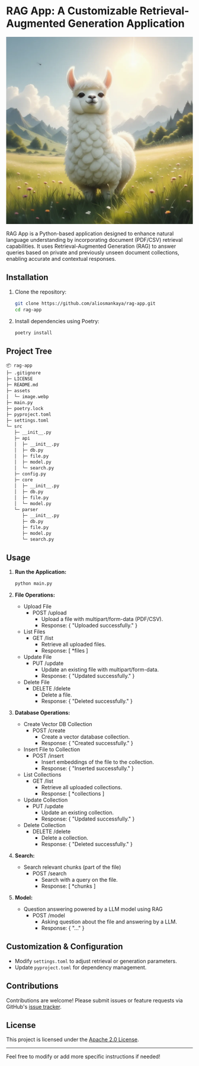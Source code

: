 # RAG App: A Customizable Retrieval-Augmented Generation Application

![](assets/image.webp)

RAG App is a Python-based application designed to enhance natural language understanding by incorporating document (PDF/CSV) retrieval capabilities. It uses Retrieval-Augmented Generation (RAG) to answer queries based on private and previously unseen document collections, enabling accurate and contextual responses.

## Installation

1. Clone the repository:
   ```bash
   git clone https://github.com/aliosmankaya/rag-app.git
   cd rag-app
   ```
2. Install dependencies using Poetry:
   ```bash
   poetry install
   ```

## Project Tree

```
📦 rag-app
├─ .gitignore
├─ LICENSE
├─ README.md
├─ assets
│  └─ image.webp
├─ main.py
├─ poetry.lock
├─ pyproject.toml
├─ settings.toml
└─ src
   ├─ __init__.py
   ├─ api
   │  ├─ __init__.py
   │  ├─ db.py
   │  ├─ file.py
   │  ├─ model.py
   │  └─ search.py
   ├─ config.py
   ├─ core
   │  ├─ __init__.py
   │  ├─ db.py
   │  ├─ file.py
   │  └─ model.py
   └─ parser
      ├─ __init__.py
      ├─ db.py
      ├─ file.py
      ├─ model.py
      └─ search.py
```

## Usage

1. **Run the Application:**
   ```bash
   python main.py
   ```
2. **File Operations:**
   - Upload File
     - POST /upload
       - Upload a file with multipart/form-data (PDF/CSV).
       - Response: { "Uploaded successfully." }
   - List Files
     - GET /list
       - Retrieve all uploaded files.
       - Response: [ *files ]
   - Update File
     - PUT /update
       - Update an existing file with multipart/form-data.
       - Response: { "Updated successfully." }
   - Delete File
     - DELETE /delete
       - Delete a file.
       - Response: { "Deleted successfully." }

3. **Database Operations:**
   - Create Vector DB Collection
     - POST /create
       - Create a vector database collection.
       - Response: { "Created successfully." }
   - Insert File to Collection
     - POST /insert
       - Insert embeddings of the file to the collection.
       - Response: { "Inserted successfully." }
   - List Collections
     - GET /list
       - Retrieve all uploaded collections.
       - Response: [ *collections ]
   - Update Collection
     - PUT /update
       - Update an existing collection.
       - Response: { "Updated successfully." }
   - Delete Collection
     - DELETE /delete
       - Delete a collection.
       - Response: { "Deleted successfully." }

4. **Search:**
   - Search relevant chunks (part of the file)
     - POST /search
       - Search with a query on the file.
       - Response: [ *chunks ]

5. **Model:**
   - Question answering powered by a LLM model using RAG
     - POST /model
       - Asking question about the file and answering by a LLM.
       - Response: { "..." }

## Customization & Configuration

- Modify `settings.toml` to adjust retrieval or generation parameters.
- Update `pyproject.toml` for dependency management.

## Contributions

Contributions are welcome! Please submit issues or feature requests via GitHub's [issue tracker](https://github.com/aliosmankaya/rag-app/issues).

## License

This project is licensed under the [Apache 2.0 License](LICENSE).

---

Feel free to modify or add more specific instructions if needed!